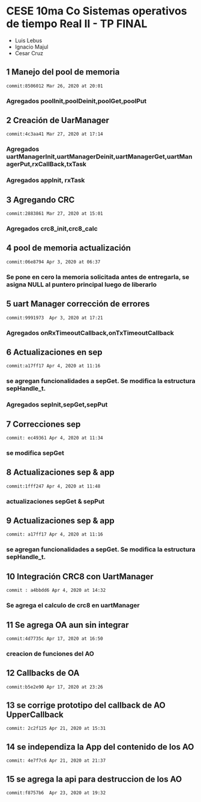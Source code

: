 # CESE 10ma Co Sistemas operativos de tiempo Real II - TP FINAL

- Luis Lebus
- Ignacio Majul
- Cesar Cruz

## 1 Manejo del pool de memoria
    commit:8506012 Mar 26, 2020 at 20:01

 ###  Agregados poolInit,poolDeinit,poolGet,poolPut


## 2 Creación de UarManager
    commit:4c3aa41 Mar 27, 2020 at 17:14

 ###  Agregados uartManagerInit,uartManagerDeinit,uartManagerGet,uartManagerPut,rxCallBack,txTask
 ###  Agregados appInit, rxTask

## 3 Agregando CRC
    commit:2883861 Mar 27, 2020 at 15:01
### Agregados crc8_init,crc8_calc

## 4 pool de memoria actualización
    commit:06e8794 Apr 3, 2020 at 06:37

### Se pone en cero la memoria solicitada antes de entregarla, se asigna NULL al puntero principal luego de liberarlo

## 5 uart Manager corrección de errores
    commit:9991973  Apr 3, 2020 at 17:21

### Agregados onRxTimeoutCallback,onTxTimeoutCallback

## 6 Actualizaciones en sep
    commit:a17ff17 Apr 4, 2020 at 11:16

### se agregan funcionalidades a sepGet. Se modifica la estructura sepHandle_t.

### Agregados sepInit,sepGet,sepPut

## 7 Correcciones sep
    commit: ec49361 Apr 4, 2020 at 11:34

### se modifica sepGet

## 8 Actualizaciones sep & app
    commit:1fff247 Apr 4, 2020 at 11:48

### actualizaciones sepGet & sepPut

## 9 Actualizaciones sep & app
    commit: a17ff17 Apr 4, 2020 at 11:16

### se agregan funcionalidades a sepGet. Se modifica la estructura sepHandle_t.

## 10 Integración CRC8 con UartManager
    commit : a4bbdd6 Apr 4, 2020 at 14:32

### Se agrega el calculo de crc8 en uartManager	 

## 11 Se agrega OA aun sin integrar
    commit:4d7735c Apr 17, 2020 at 16:50

### creacion de funciones del AO

## 12 Callbacks de OA  
    commit:b5e2e90 Apr 17, 2020 at 23:26

## 13 se corrige prototipo del callback de AO UpperCallback
    commit:	2c2f125	Apr 21, 2020 at 15:31

## 14 se independiza la App del contenido de los AO
    commit: 4e7f7c6	Apr 21, 2020 at 21:37

## 15 se agrega la api para destruccion de los AO
    commit:f8757b6	Apr 23, 2020 at 19:32
